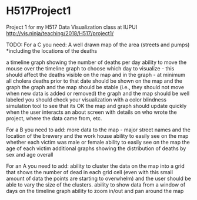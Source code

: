 # H517Project1
Project 1 for my H517 Data Visualization class at IUPUI
http://vis.ninja/teaching/2018/H517/project1/

TODO:
For a C you need:
A well drawn map of the area (streets and pumps)
	*including the locations of the deaths

a timeline graph showing the number of deaths per day
ability to move the mouse over the timeline graph to choose which day to visualize - this should affect the deaths visible on the map and in the graph - at minimum all cholera deaths prior to that date should be shown on the map and the graph
the graph and the map should be stable (i.e., they should not move when new data is added or removed)
the graph and the map should be well labeled
you should check your visualization with a color blindness simulation tool to see that its OK
the map and graph should update quickly when the user interacts
an about screen with details on who wrote the project, where the data came from, etc.

For a B you need to add:
more data to the map - major street names and the location of the brewery and the work house
ability to easily see on the map whether each victim was male or female
ability to easily see on the map the age of each victim
additional graphs showing the distribution of deaths by sex and age overall

For an A you need to add:
ability to cluster the data on the map into a grid that shows the number of dead in each grid cell (even with this small amount of data the points are starting to overwhelm) and the user should be able to vary the size of the clusters.
ability to show data from a window of days on the timeline graph
ability to zoom in/out and pan around the map